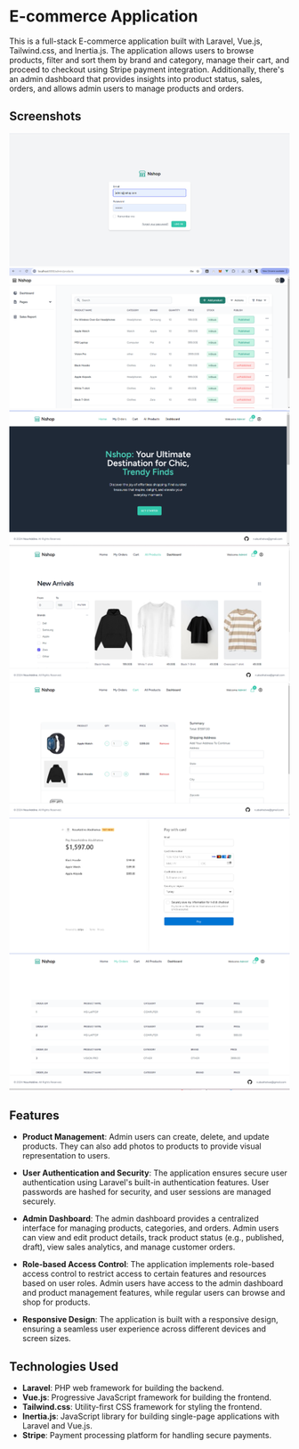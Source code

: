 # E-commerce Application

This is a full-stack E-commerce application built with Laravel, Vue.js, Tailwind.css, and Inertia.js. The application allows users to browse products, filter and sort them by brand and category, manage their cart, and proceed to checkout using Stripe payment integration. Additionally, there's an admin dashboard that provides insights into product status, sales, orders, and allows admin users to manage products and orders.

## Screenshots

![Screenshot 1](public/Screenshots/2.png)
![Screenshot 2](public/Screenshots/4.png)
![Screenshot 3](public/Screenshots/5.png)
![Screenshot 4](public/Screenshots/6.png)
![Screenshot 5](public/Screenshots/7.png)
![Screenshot 6](public/Screenshots/8.png)
![Screenshot 7](public/Screenshots/9.png)



## Features


- **Product Management**: Admin users can create, delete, and update products. They can also add photos to products to provide visual representation to users.

- **User Authentication and Security**: The application ensures secure user authentication using Laravel's built-in authentication features. User passwords are hashed for security, and user sessions are managed securely.

- **Admin Dashboard**: The admin dashboard provides a centralized interface for managing products, categories, and orders. Admin users can view and edit product details, track product status (e.g., published, draft), view sales analytics, and manage customer orders.

- **Role-based Access Control**: The application implements role-based access control to restrict access to certain features and resources based on user roles. Admin users have access to the admin dashboard and product management features, while regular users can browse and shop for products.

- **Responsive Design**: The application is built with a responsive design, ensuring a seamless user experience across different devices and screen sizes.

## Technologies Used

- **Laravel**: PHP web framework for building the backend.
- **Vue.js**: Progressive JavaScript framework for building the frontend.
- **Tailwind.css**: Utility-first CSS framework for styling the frontend.
- **Inertia.js**: JavaScript library for building single-page applications with Laravel and Vue.js.
- **Stripe**: Payment processing platform for handling secure payments.


